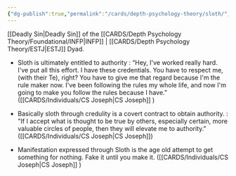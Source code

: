```yaml
---
{"dg-publish":true,"permalink":"/cards/depth-psychology-theory/sloth/","created":"2023-02-24T17:36:14.616+01:00","updated":"2023-04-27T09:19:58.108+02:00"}
---
```



[[Deadly Sin\|Deadly Sin]] of the [[CARDS/Depth Psychology Theory/Foundational/INFP\|INFP]] | [[CARDS/Depth Psychology Theory/ESTJ\|ESTJ]] Dyad. 


<div class="transclusion internal-embed is-loaded"><div class="markdown-embed">



- Sloth is ultimately entitled to authority : “Hey, I've worked really hard. I've put all this effort. I have these credentials. You have to respect me, (with their Te), right? You have to give me that regard because I'm the rule maker now. I've been following the rules my whole life, and now I'm going to make you follow the rules because I have.” ([[CARDS/Individuals/CS Joseph\|CS Joseph]] ) 

</div></div>



<div class="transclusion internal-embed is-loaded"><div class="markdown-embed">



- Basically sloth through credulity is a covert contract to obtain authority.  : "If I accept what is thought to be true by others, especially certain, more valuable circles of people, then they will elevate me to authority." ([[CARDS/Individuals/CS Joseph\|CS Joseph]]) 

</div></div>



<div class="transclusion internal-embed is-loaded"><div class="markdown-embed">



- Manifestation expressed through Sloth is the age old attempt to get something for nothing. Fake it until you make it. ([[CARDS/Individuals/CS Joseph\|CS Joseph]] ) 

</div></div>

